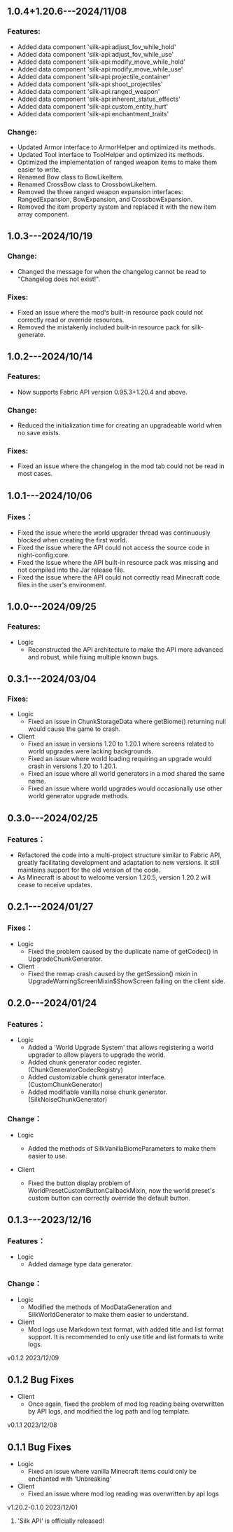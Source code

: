 ## 1.0.4+1.20.6---2024/11/08

### Features:

- Added data component 'silk-api:adjust_fov_while_hold'
- Added data component 'silk-api:adjust_fov_while_use'
- Added data component 'silk-api:modify_move_while_hold'
- Added data component 'silk-api:modify_move_while_use'
- Added data component 'silk-api:projectile_container'
- Added data component 'silk-api:shoot_projectiles'
- Added data component 'silk-api:ranged_weapon'
- Added data component 'silk-api:inherent_status_effects'
- Added data component 'silk-api:custom_entity_hurt'
- Added data component 'silk-api:enchantment_traits'

### Change:

- Updated Armor interface to ArmorHelper and optimized its methods.
- Updated Tool interface to ToolHelper and optimized its methods.
- Optimized the implementation of ranged weapon items to make them easier to write.
- Renamed Bow class to BowLikeItem.
- Renamed CrossBow class to CrossbowLikeItem.
- Removed the three ranged weapon expansion interfaces: RangedExpansion, BowExpansion, and CrossbowExpansion.
- Removed the item property system and replaced it with the new item array component.

## 1.0.3---2024/10/19

### Change:

- Changed the message for when the changelog cannot be read to "Changelog does not exist!".

### Fixes:

- Fixed an issue where the mod's built-in resource pack could not correctly read or override resources.
- Removed the mistakenly included built-in resource pack for silk-generate.

## 1.0.2---2024/10/14

### Features:

- Now supports Fabric API version 0.95.3+1.20.4 and above.

### Change:

- Reduced the initialization time for creating an upgradeable world when no save exists.

### Fixes:

- Fixed an issue where the changelog in the mod tab could not be read in most cases.

## 1.0.1---2024/10/06

### Fixes：

- Fixed the issue where the world upgrader thread was continuously blocked when creating the first world.
- Fixed the issue where the API could not access the source code in night-config:core.
- Fixed the issue where the API built-in resource pack was missing and not compiled into the Jar release file.
- Fixed the issue where the API could not correctly read Minecraft code files in the user's environment.

## 1.0.0---2024/09/25

### Features:

- Logic
	- Reconstructed the API architecture to make the API more advanced and robust, while fixing multiple known bugs.

## 0.3.1---2024/03/04

### Fixes:

- Logic
	- Fixed an issue in ChunkStorageData where getBiome() returning null would cause the game to crash.
- Client
	- Fixed an issue in versions 1.20 to 1.20.1 where screens related to world upgrades were lacking backgrounds.
	- Fixed an issue where world loading requiring an upgrade would crash in versions 1.20 to 1.20.1.
	- Fixed an issue where all world generators in a mod shared the same name.
	- Fixed an issue where world upgrades would occasionally use other world generator upgrade methods.

## 0.3.0---2024/02/25

### Features：

- Refactored the code into a multi-project structure similar to Fabric API, greatly facilitating development and adaptation to new versions.
  It still maintains support for the old version of the code.
- As Minecraft is about to welcome version 1.20.5, version 1.20.2 will cease to receive updates.

## 0.2.1---2024/01/27

### Fixes：

- Logic
	- Fixed the problem caused by the duplicate name of getCodec() in UpgradeChunkGenerator.
- Client
	- Fixed the remap crash caused by the getSession() mixin in UpgradeWarningScreenMixin$ShowScreen failing on the client side.

## 0.2.0---2024/01/24

### Features：

- Logic
	- Added a 'World Upgrade System' that allows registering a world upgrader to allow players to upgrade the world.
	- Added chunk generator codec register. (ChunkGeneratorCodecRegistry)
	- Added customizable chunk generator interface. (CustomChunkGenerator)
	- Added modifiable vanilla noise chunk generator. (SilkNoiseChunkGenerator)

### Change：

- Logic
	- Added the methods of SilkVanillaBiomeParameters to make them easier to use.

- Client
	- Fixed the button display problem of WorldPresetCustomButtonCallbackMixin, now the world preset's custom button can correctly override the default button.

## 0.1.3---2023/12/16

### Features：

- Logic
	- Added damage type data generator.

### Change：

- Logic
	- Modified the methods of ModDataGeneration and SilkWorldGenerator to make them easier to understand.
- Client
	- Mod logs use Markdown text format, with added title and list format support. It is recommended to only use title and list formats to write logs.

v0.1.2 2023/12/09

## 0.1.2 Bug Fixes

- Client
	- Once again, fixed the problem of mod log reading being overwritten by API logs, and modified the log path and log template.

v0.1.1 2023/12/08

## 0.1.1 Bug Fixes

- Logic
	- Fixed an issue where vanilla Minecraft items could only be enchanted with 'Unbreaking'
- Client
	- Fixed an issue where mod log reading was overwritten by api logs

v1.20.2-0.1.0 2023/12/01

1. 'Silk API' is officially released!